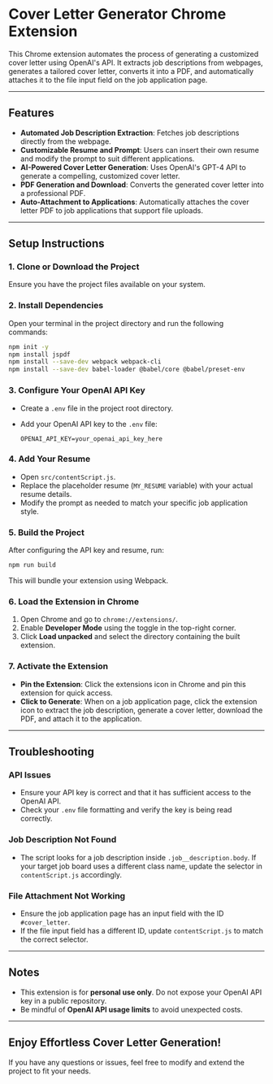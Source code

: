 # Cover Letter Generator Chrome Extension

This Chrome extension automates the process of generating a customized cover letter using OpenAI's API. It extracts job descriptions from webpages, generates a tailored cover letter, converts it into a PDF, and automatically attaches it to the file input field on the job application page.

---

## Features
- **Automated Job Description Extraction**: Fetches job descriptions directly from the webpage.
- **Customizable Resume and Prompt**: Users can insert their own resume and modify the prompt to suit different applications.
- **AI-Powered Cover Letter Generation**: Uses OpenAI's GPT-4 API to generate a compelling, customized cover letter.
- **PDF Generation and Download**: Converts the generated cover letter into a professional PDF.
- **Auto-Attachment to Applications**: Automatically attaches the cover letter PDF to job applications that support file uploads.

---

## Setup Instructions

### 1. Clone or Download the Project
Ensure you have the project files available on your system.

### 2. Install Dependencies
Open your terminal in the project directory and run the following commands:

```bash
npm init -y
npm install jspdf
npm install --save-dev webpack webpack-cli    
npm install --save-dev babel-loader @babel/core @babel/preset-env
```

### 3. Configure Your OpenAI API Key
- Create a `.env` file in the project root directory.
- Add your OpenAI API key to the `.env` file:
  
  ```env
  OPENAI_API_KEY=your_openai_api_key_here
  ```

### 4. Add Your Resume
- Open `src/contentScript.js`.
- Replace the placeholder resume (`MY_RESUME` variable) with your actual resume details.
- Modify the prompt as needed to match your specific job application style.

### 5. Build the Project
After configuring the API key and resume, run:

```bash
npm run build
```

This will bundle your extension using Webpack.

### 6. Load the Extension in Chrome
1. Open Chrome and go to `chrome://extensions/`.
2. Enable **Developer Mode** using the toggle in the top-right corner.
3. Click **Load unpacked** and select the directory containing the built extension.

### 7. Activate the Extension
- **Pin the Extension**: Click the extensions icon in Chrome and pin this extension for quick access.
- **Click to Generate**: When on a job application page, click the extension icon to extract the job description, generate a cover letter, download the PDF, and attach it to the application.

---

## Troubleshooting

### API Issues
- Ensure your API key is correct and that it has sufficient access to the OpenAI API.
- Check your `.env` file formatting and verify the key is being read correctly.

### Job Description Not Found
- The script looks for a job description inside `.job__description.body`. If your target job board uses a different class name, update the selector in `contentScript.js` accordingly.

### File Attachment Not Working
- Ensure the job application page has an input field with the ID `#cover_letter`.
- If the file input field has a different ID, update `contentScript.js` to match the correct selector.

---

## Notes
- This extension is for **personal use only**. Do not expose your OpenAI API key in a public repository.
- Be mindful of **OpenAI API usage limits** to avoid unexpected costs.

---

## Enjoy Effortless Cover Letter Generation!
If you have any questions or issues, feel free to modify and extend the project to fit your needs.

